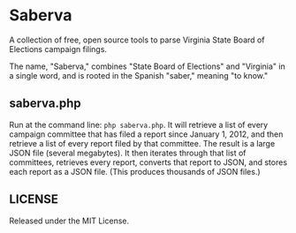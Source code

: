 # Saberva

A collection of free, open source tools to parse Virginia State Board of Elections campaign filings.

The name, "Saberva," combines "State Board of Elections" and "Virginia" in a single word, and is rooted in the Spanish "saber," meaning "to know."

## saberva.php

Run at the command line: `php saberva.php`. It will retrieve a list of every campaign committee that has filed a report since January 1, 2012, and then retrieve a list of every report filed by that committee. The result is a large JSON file (several megabytes). It then iterates through that list of committees, retrieves every report, converts that report to JSON, and stores each report as a JSON file. (This produces thousands of JSON files.)

## LICENSE
Released under the MIT License.
